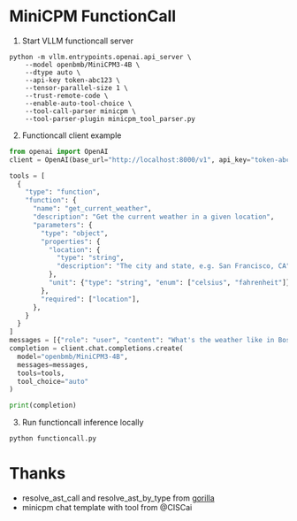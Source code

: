 # MiniCPM FunctionCall

1. Start VLLM functioncall server

```shell
python -m vllm.entrypoints.openai.api_server \
    --model openbmb/MiniCPM3-4B \
    --dtype auto \
    --api-key token-abc123 \
    --tensor-parallel-size 1 \
    --trust-remote-code \
    --enable-auto-tool-choice \
    --tool-call-parser minicpm \
    --tool-parser-plugin minicpm_tool_parser.py
```


2. Functioncall client example

```python
from openai import OpenAI
client = OpenAI(base_url="http://localhost:8000/v1", api_key="token-abc123")

tools = [
  {
    "type": "function",
    "function": {
      "name": "get_current_weather",
      "description": "Get the current weather in a given location",
      "parameters": {
        "type": "object",
        "properties": {
          "location": {
            "type": "string",
            "description": "The city and state, e.g. San Francisco, CA",
          },
          "unit": {"type": "string", "enum": ["celsius", "fahrenheit"]},
        },
        "required": ["location"],
      },
    }
  }
]
messages = [{"role": "user", "content": "What's the weather like in Boston today?"}]
completion = client.chat.completions.create(
  model="openbmb/MiniCPM3-4B",
  messages=messages,
  tools=tools,
  tool_choice="auto"
)

print(completion)

```


3. Run functioncall inference locally

```shell
python functioncall.py
```


# Thanks

- resolve_ast_call and resolve_ast_by_type from [gorilla](https://github.com/ShishirPatil/gorilla)
- minicpm chat template with tool from @CISCai